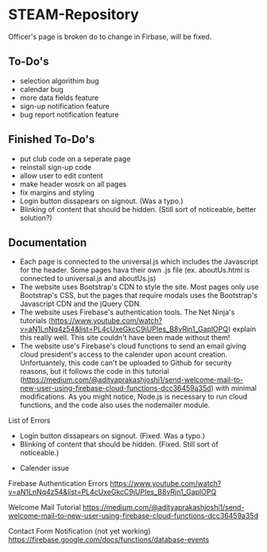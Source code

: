 # STEAM-Repository
Officer's page is broken do to change in Firbase, will be fixed.

## To-Do's
- selection algorithim bug
- calendar bug
- more data fields feature
- sign-up notification feature
- bug report notification feature

## Finished To-Do's
- put club code on a seperate page
- reinstall sign-up code 
- allow user to edit content 
- make header wosrk on all pages
- fix margins and styling
- Login button dissapears on signout. (Was a typo.)
- Blinking of content that should be hidden. (Still sort of noticeable, better solution?)


## Documentation

- Each page is connected to the universal.js which includes the Javascript for the header. Some pages hava their own .js file (ex. aboutUs.html is connected to universal.js and aboutUs.js)
- The website uses Bootstrap's CDN to style the site. Most pages only use Bootstrap's CSS, but the pages that require modals uses the Bootstrap's Javascript CDN and the jQuery CDN.
- The website uses Firebase's authentication tools. The Net Ninja's tutorials (https://www.youtube.com/watch?v=aN1LnNq4z54&list=PL4cUxeGkcC9jUPIes_B8vRjn1_GaplOPQ) explain this really well. This site couldn't have been made without them!
- The website use's Firebase's cloud functions to send an email giving cloud president's access to the calender upon acount creation. Unfortuantely, this code can't be uploaded to Github for security reasons, but it follows the code in this tutorial (https://medium.com/@adityaprakashjoshi1/send-welcome-mail-to-new-user-using-firebase-cloud-functions-dcc36459a35d) with minimal modifications. As you might notice, Node.js is necessary to run cloud functions, and the code also uses the nodemailer module.

List of Errors
+ Login button dissapears on signout. (Fixed. Was a typo.)
+ Blinking of content that should be hidden. (Fixed. Still sort of noticeable.)
- Calender issue

Firebase Authentication Errors
https://www.youtube.com/watch?v=aN1LnNq4z54&list=PL4cUxeGkcC9jUPIes_B8vRjn1_GaplOPQ

Welcome Mail Tutorial
https://medium.com/@adityaprakashjoshi1/send-welcome-mail-to-new-user-using-firebase-cloud-functions-dcc36459a35d

Contact Form Notification (not yet working)
https://firebase.google.com/docs/functions/database-events
